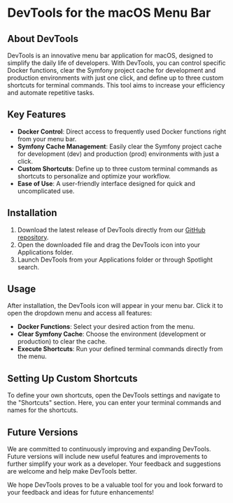 # DevTools for the macOS Menu Bar

## About DevTools

DevTools is an innovative menu bar application for macOS, designed to simplify the daily life of developers. With DevTools, you can control specific Docker functions, clear the Symfony project cache for development and production environments with just one click, and define up to three custom shortcuts for terminal commands. This tool aims to increase your efficiency and automate repetitive tasks.

## Key Features

- **Docker Control**: Direct access to frequently used Docker functions right from your menu bar.
- **Symfony Cache Management**: Easily clear the Symfony project cache for development (dev) and production (prod) environments with just a click.
- **Custom Shortcuts**: Define up to three custom terminal commands as shortcuts to personalize and optimize your workflow.
- **Ease of Use**: A user-friendly interface designed for quick and uncomplicated use.

## Installation

1. Download the latest release of DevTools directly from our [GitHub repository](https://github.com/marcbuetti/DevTools/releases).
2. Open the downloaded file and drag the DevTools icon into your Applications folder.
3. Launch DevTools from your Applications folder or through Spotlight search.

## Usage

After installation, the DevTools icon will appear in your menu bar. Click it to open the dropdown menu and access all features:

- **Docker Functions**: Select your desired action from the menu.
- **Clear Symfony Cache**: Choose the environment (development or production) to clear the cache.
- **Execute Shortcuts**: Run your defined terminal commands directly from the menu.

## Setting Up Custom Shortcuts

To define your own shortcuts, open the DevTools settings and navigate to the "Shortcuts" section. Here, you can enter your terminal commands and names for the shortcuts.

## Future Versions

We are committed to continuously improving and expanding DevTools. Future versions will include new useful features and improvements to further simplify your work as a developer. Your feedback and suggestions are welcome and help make DevTools better.

We hope DevTools proves to be a valuable tool for you and look forward to your feedback and ideas for future enhancements!
